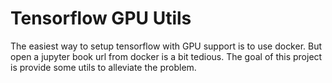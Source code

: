 # Tensorflow GPU Utils

The easiest way to setup tensorflow with GPU support is to use docker. But open a jupyter book url from docker is a bit tedious. The goal of this project is provide some utils to alleviate the problem.
